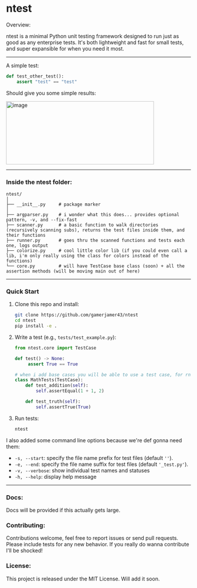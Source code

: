 # ntest

Overview:

ntest is a minimal Python unit testing framework designed to run just as good as any enterprise tests. It's both lightweight and fast for small tests, and super expansible for when you need it most.

---

A simple test:
```python
def test_other_test():
    assert "test" == "test"
```

Should give you some simple results:

<img width="403" height="172" alt="image" src="https://github.com/user-attachments/assets/072d5ed8-e856-4bd9-be47-74325030836f" />


---

### Inside the ntest folder:
```
ntest/
│
├── __init__.py     # package marker
│
├── argparser.py    # i wonder what this does... provides optional pattern, -v, and --fix-fast
├── scanner.py      # a basic function to walk directories (recursively scanning subs), returns the test files inside them, and their functions
├── runner.py       # goes thru the scanned functions and tests each one, logs output
├── colorize.py     # cool little color lib (if you could even call a lib, i'm only really using the class for colors instead of the functions)
└── core.py         # will have TestCase base class (soon) + all the assertion methods (will be moving main out of here)
```

---

### Quick Start

1. Clone this repo and install:

   ```bash
   git clone https://github.com/gamerjamer43/ntest
   cd ntest
   pip install -e .
   ```

2. Write a test (e.g., `tests/test_example.py`):

   ```python
   from ntest.core import TestCase

   def test() -> None:
        assert True == True
   
   # when i add base cases you will be able to use a test case, for rn just use plain assert
   class MathTests(TestCase):
       def test_addition(self):
           self.assertEqual(1 + 1, 2)

       def test_truth(self):
           self.assertTrue(True)
   ```


3. Run tests:

   ```bash
   ntest
   ```
   

I also added some command line options because we're def gonna need them:
- `-s, --start`: specify the file name prefix for test files (default `''`).
- `-e, --end`: specify the file name suffix for test files (default `'_test.py'`).
- `-v, --verbose`: show individual test names and statuses
- `-h, --help`: display help message

---
### Docs:

Docs will be provided if this actually gets large.

### Contributing:

Contributions welcome, feel free to report issues or send pull requests. Please include tests for any new behavior. If you really do wanna contribute I'll be shocked!

### License:

This project is released under the MIT License. Will add it soon.